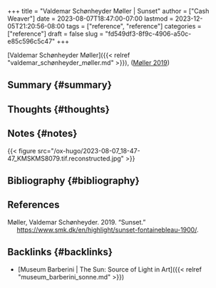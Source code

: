 +++
title = "Valdemar Schønheyder Møller | Sunset"
author = ["Cash Weaver"]
date = 2023-08-07T18:47:00-07:00
lastmod = 2023-12-05T21:20:56-08:00
tags = ["reference", "reference"]
categories = ["reference"]
draft = false
slug = "fd549df3-8f9c-4906-a50c-e85c596c5c47"
+++

[Valdemar Schønheyder Møller]({{< relref "valdemar_schønheyder_møller.md" >}}), (<a href="#citeproc_bib_item_1">Møller 2019</a>)


## Summary {#summary}


## Thoughts {#thoughts}


## Notes {#notes}

{{< figure src="/ox-hugo/2023-08-07_18-47-47_KMSKMS8079.tif.reconstructed.jpg" >}}


## Bibliography {#bibliography}

## References

<style>.csl-entry{text-indent: -1.5em; margin-left: 1.5em;}</style><div class="csl-bib-body">
  <div class="csl-entry"><a id="citeproc_bib_item_1"></a>Møller, Valdemar Schønheyder. 2019. “Sunset.” <a href="https://www.smk.dk/en/highlight/sunset-fontainebleau-1900/">https://www.smk.dk/en/highlight/sunset-fontainebleau-1900/</a>.</div>
</div>


## Backlinks {#backlinks}

-   [Museum Barberini | The Sun: Source of Light in Art]({{< relref "museum_barberini_sonne.md" >}})
